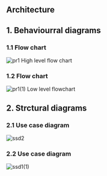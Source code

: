 ## Architecture

## 1. Behaviourral diagrams
### 1.1 Flow chart
![pr1](https://user-images.githubusercontent.com/98843684/158003017-a9128f8f-ec42-487e-97ff-77fe2eb2e7d5.png)
High level flow chart
### 1.2 Flow chart
![pr1(1)](https://user-images.githubusercontent.com/98843684/158003044-b796d974-f1e1-4665-9e06-7686ee1face0.png)
Low level flowchart
## 2. Strctural diagrams
### 2.1 Use case diagram
![ssd2](https://user-images.githubusercontent.com/98843684/158004467-0f044d5c-6333-4e71-a9f6-2c3c4022d184.png)

### 2.2 Use case diagram
![ssd1(1)](https://user-images.githubusercontent.com/98843684/158004448-b564f0a0-aa28-43d8-a087-c7d8605b58df.png)
